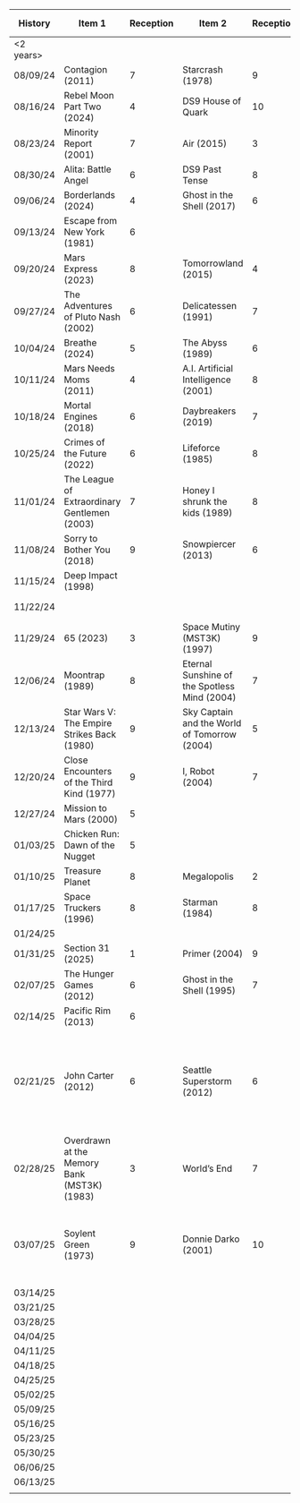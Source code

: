 | History   | Item 1                                       | Reception | Item 2                                       | Reception | Item 3 | Reception | Item 4 | Reception | Comments                                                                         |
| --------- | -------------------------------------------- | --------- | -------------------------------------------- | --------- | ------ | --------- | ------ | --------- | -------------------------------------------------------------------------------- |
| <2 years> |                                              |           |                                              |           |        |           |        |           |                                                                                  |
| 08/09/24  | Contagion (2011)                             | 7         | Starcrash (1978)                             | 9         |        |           |        |           |                                                                                  |
| 08/16/24  | Rebel Moon Part Two (2024)                   | 4         | DS9 House of Quark                           | 10        |        |           |        |           |                                                                                  |
| 08/23/24  | Minority Report (2001)                       | 7         | Air (2015)                                   | 3         |        |           |        |           |                                                                                  |
| 08/30/24  | Alita: Battle Angel                          | 6         | DS9 Past Tense                               | 8         |        |           |        |           | Past Tense Day!                                                                  |
| 09/06/24  | Borderlands (2024)                           | 4         | Ghost in the Shell (2017)                    | 6         |        |           |        |           |                                                                                  |
| 09/13/24  | Escape from New York (1981)                  | 6         |                                              |           |        |           |        |           | Safeworded out of Liquid Sky                                                     |
| 09/20/24  | Mars Express (2023)                          | 8         | Tomorrowland (2015)                          | 4         |        |           |        |           |                                                                                  |
| 09/27/24  | The Adventures of Pluto Nash (2002)          | 6         | Delicatessen (1991)                          | 7         |        |           |        |           |                                                                                  |
| 10/04/24  | Breathe (2024)                               | 5         | The Abyss (1989)                             | 6         |        |           |        |           |                                                                                  |
| 10/11/24  | Mars Needs Moms (2011)                       | 4         | A.I. Artificial Intelligence (2001)          | 8         |        |           |        |           |                                                                                  |
| 10/18/24  | Mortal Engines (2018)                        | 6         | Daybreakers (2019)                           | 7         |        |           |        |           |                                                                                  |
| 10/25/24  | Crimes of the Future (2022)                  | 6         | Lifeforce (1985)                             | 8         |        |           |        |           | Trigger incident                                                                 |
| 11/01/24  | The League of Extraordinary Gentlemen (2003) | 7         | Honey I shrunk the kids (1989)               | 8         |        |           |        |           |                                                                                  |
| 11/08/24  | Sorry to Bother You (2018)                   | 9         | Snowpiercer (2013)                           | 6         |        |           |        |           |                                                                                  |
| 11/15/24  | Deep Impact (1998)                           |           |                                              |           |        |           |        |           |                                                                                  |
| 11/22/24  |                                              |           |                                              |           |        |           |        |           | friendsgiving cancelation                                                        |
| 11/29/24  | 65 (2023)                                    | 3         | Space Mutiny (MST3K) (1997)                  | 9         |        |           |        |           |                                                                                  |
| 12/06/24  | Moontrap (1989)                              | 8         | Eternal Sunshine of the Spotless Mind (2004) | 7         |        |           |        |           |                                                                                  |
| 12/13/24  | Star Wars V: The Empire Strikes Back (1980)  | 9         | Sky Captain and the World of Tomorrow (2004) | 5         |        |           |        |           |                                                                                  |
| 12/20/24  | Close Encounters of the Third Kind (1977)    | 9         | I, Robot (2004)                              | 7         |        |           |        |           |                                                                                  |
| 12/27/24  | Mission to Mars (2000)                       | 5         |                                              |           |        |           |        |           |                                                                                  |
| 01/03/25  | Chicken Run: Dawn of the Nugget              | 5         |                                              |           |        |           |        |           |                                                                                  |
| 01/10/25  | Treasure Planet                              | 8         | Megalopolis                                  | 2         |        |           |        |           |                                                                                  |
| 01/17/25  | Space Truckers (1996)                        | 8         | Starman (1984)                               | 8         |        |           |        |           |                                                                                  |
| 01/24/25  |                                              |           |                                              |           |        |           |        |           |                                                                                  |
| 01/31/25  | Section 31 (2025)                            | 1         | Primer (2004)                                | 9         |        |           |        |           |                                                                                  |
| 02/07/25  | The Hunger Games (2012)                      | 6         | Ghost in the Shell (1995)                    | 7         |        |           |        |           |                                                                                  |
| 02/14/25  | Pacific Rim (2013)                           | 6         |                                              |           |        |           |        |           |                                                                                  |
| 02/21/25  | John Carter (2012)                           | 6         | Seattle Superstorm (2012)                    | 6         |        |           |        |           | seattle superstorm peaked at the lightning explosion and nosedove toward the end |
| 02/28/25  | Overdrawn at the Memory Bank (MST3K) (1983)  | 3         | World’s End                                  | 7         |        |           |        |           | people really hated the mst3k version                                            |
| 03/07/25  | Soylent Green (1973)                         | 9         | Donnie Darko (2001)                          | 10        |        |           |        |           | small sample size, but donnie darko was a surprisingly beautiful movie           |
| 03/14/25  |                                              |           |                                              |           |        |           |        |           |                                                                                  |
| 03/21/25  |                                              |           |                                              |           |        |           |        |           |                                                                                  |
| 03/28/25  |                                              |           |                                              |           |        |           |        |           |                                                                                  |
| 04/04/25  |                                              |           |                                              |           |        |           |        |           |                                                                                  |
| 04/11/25  |                                              |           |                                              |           |        |           |        |           |                                                                                  |
| 04/18/25  |                                              |           |                                              |           |        |           |        |           |                                                                                  |
| 04/25/25  |                                              |           |                                              |           |        |           |        |           |                                                                                  |
| 05/02/25  |                                              |           |                                              |           |        |           |        |           |                                                                                  |
| 05/09/25  |                                              |           |                                              |           |        |           |        |           |                                                                                  |
| 05/16/25  |                                              |           |                                              |           |        |           |        |           |                                                                                  |
| 05/23/25  |                                              |           |                                              |           |        |           |        |           |                                                                                  |
| 05/30/25  |                                              |           |                                              |           |        |           |        |           |                                                                                  |
| 06/06/25  |                                              |           |                                              |           |        |           |        |           |                                                                                  |
| 06/13/25  |                                              |           |                                              |           |        |           |        |           |                                                                                  |
|           |                                              |           |                                              |           |        |           |        |           |                                                                                  |
